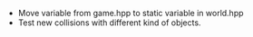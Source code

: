 * Move variable from game.hpp to static variable in world.hpp
* Test new collisions with different kind of objects.